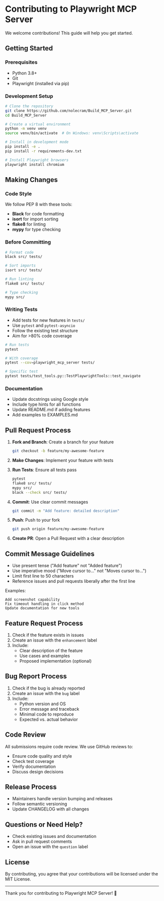 # Contributing to Playwright MCP Server

We welcome contributions! This guide will help you get started.

## Getting Started

### Prerequisites

- Python 3.8+
- Git
- Playwright (installed via pip)

### Development Setup

```bash
# Clone the repository
git clone https://github.com/nolecram/Build_MCP_Server.git
cd Build_MCP_Server

# Create a virtual environment
python -m venv venv
source venv/bin/activate  # On Windows: venv\Scripts\activate

# Install in development mode
pip install -e .
pip install -r requirements-dev.txt

# Install Playwright browsers
playwright install chromium
```

## Making Changes

### Code Style

We follow PEP 8 with these tools:

- **Black** for code formatting
- **isort** for import sorting
- **flake8** for linting
- **mypy** for type checking

### Before Committing

```bash
# Format code
black src/ tests/

# Sort imports
isort src/ tests/

# Run linting
flake8 src/ tests/

# Type checking
mypy src/
```

### Writing Tests

- Add tests for new features in `tests/`
- Use `pytest` and `pytest-asyncio`
- Follow the existing test structure
- Aim for >80% code coverage

```bash
# Run tests
pytest

# With coverage
pytest --cov=playwright_mcp_server tests/

# Specific test
pytest tests/test_tools.py::TestPlaywrightTools::test_navigate
```

### Documentation

- Update docstrings using Google style
- Include type hints for all functions
- Update README.md if adding features
- Add examples to EXAMPLES.md

## Pull Request Process

1. **Fork and Branch**: Create a branch for your feature
   ```bash
   git checkout -b feature/my-awesome-feature
   ```

2. **Make Changes**: Implement your feature with tests

3. **Run Tests**: Ensure all tests pass
   ```bash
   pytest
   flake8 src/ tests/
   mypy src/
   black --check src/ tests/
   ```

4. **Commit**: Use clear commit messages
   ```bash
   git commit -m "Add feature: detailed description"
   ```

5. **Push**: Push to your fork
   ```bash
   git push origin feature/my-awesome-feature
   ```

6. **Create PR**: Open a Pull Request with a clear description

## Commit Message Guidelines

- Use present tense ("Add feature" not "Added feature")
- Use imperative mood ("Move cursor to..." not "Moves cursor to...")
- Limit first line to 50 characters
- Reference issues and pull requests liberally after the first line

Examples:
```
Add screenshot capability
Fix timeout handling in click method
Update documentation for new tools
```

## Feature Request Process

1. Check if the feature exists in issues
2. Create an issue with the `enhancement` label
3. Include:
   - Clear description of the feature
   - Use cases and examples
   - Proposed implementation (optional)

## Bug Report Process

1. Check if the bug is already reported
2. Create an issue with the `bug` label
3. Include:
   - Python version and OS
   - Error message and traceback
   - Minimal code to reproduce
   - Expected vs. actual behavior

## Code Review

All submissions require code review. We use GitHub reviews to:
- Ensure code quality and style
- Check test coverage
- Verify documentation
- Discuss design decisions

## Release Process

- Maintainers handle version bumping and releases
- Follow semantic versioning
- Update CHANGELOG with all changes

## Questions or Need Help?

- Check existing issues and documentation
- Ask in pull request comments
- Open an issue with the `question` label

## License

By contributing, you agree that your contributions will be licensed under the MIT License.

---

Thank you for contributing to Playwright MCP Server! 🎉